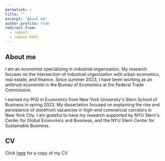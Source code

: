 ```yaml
---
permalink: /
title: ""
excerpt: "About me"
author_profile: true
redirect_from: 
  - /about/
  - /about.html
---
```


About me
----------------------------------------
I am an economist specializing in industrial organization. My research focuses on the intersection of industrial organization with urban economics, real estate, and finance. Since summer 2023, I have been working as an antitrust economist in the Bureau of Economics at the Federal Trade Commission. 

I earned my PhD in Economics from New York University's Stern School of Business in spring 2023. My dissertation focused on explaining the rise and persistance of storefront vacancies in high-end commercial corridors in New York City. I am grateful to have my research supported by NYU Stern's Center for Global Economics and Business, and the NYU Stern Center for Sustainable Business.

CV
------
Click [here](https://dstackman.github.io/files/stackman_cv.pdf) for a copy of my CV


